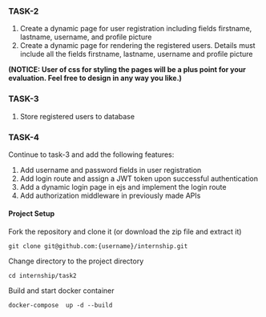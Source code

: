 ### TASK-2

1. Create a dynamic page for user registration including fields firstname, lastname, username, and profile picture
2. Create a dynamic page for rendering the registered users. Details must include all the fields firstname, lastname, username and profile picture

**(NOTICE: User of css for styling the pages will be a plus point for your evaluation. Feel free to design in any way you like.)**

### TASK-3

1. Store registered users to database

### TASK-4

Continue to task-3 and add the following features:

1. Add username and password fields in user registration
2. Add login route and assign a JWT token upon successful authentication
3. Add a dynamic login page in ejs and implement the login route
4. Add authorization middleware in previously made APIs

#### **Project Setup**

Fork the repository and clone it (or download the zip file and extract it)

    git clone git@github.com:{username}/internship.git

Change directory to the project directory

    cd internship/task2

Build and start docker container

    docker-compose  up -d --build
